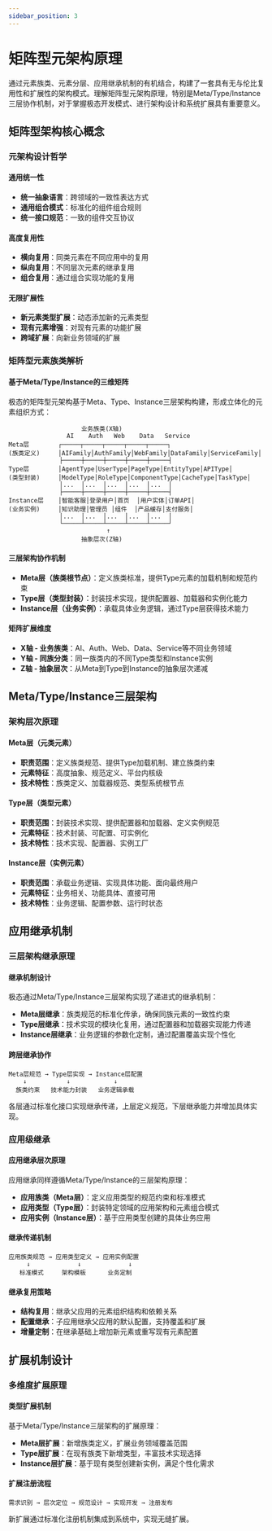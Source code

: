 ```yaml
---
sidebar_position: 3
---
```


# 矩阵型元架构原理

通过元素族类、元素分层、应用继承机制的有机结合，构建了一套具有无与伦比复用性和扩展性的架构模式。理解矩阵型元架构原理，特别是Meta/Type/Instance三层协作机制，对于掌握极态开发模式、进行架构设计和系统扩展具有重要意义。

## 矩阵型架构核心概念

### 元架构设计哲学

#### 通用统一性
- **统一抽象语言**：跨领域的一致性表达方式
- **通用组合模式**：标准化的组件组合规则
- **统一接口规范**：一致的组件交互协议

#### 高度复用性
- **横向复用**：同类元素在不同应用中的复用
- **纵向复用**：不同层次元素的继承复用
- **组合复用**：通过组合实现功能的复用

#### 无限扩展性
- **新元素类型扩展**：动态添加新的元素类型
- **现有元素增强**：对现有元素的功能扩展
- **跨域扩展**：向新业务领域的扩展

### 矩阵型元素族类解析

#### 基于Meta/Type/Instance的三维矩阵
极态的矩阵型元架构基于Meta、Type、Instance三层架构构建，形成立体化的元素组织方式：

```
                    业务族类(X轴)
                AI    Auth   Web    Data   Service
Meta层        ┌─────┬─────┬─────┬─────┬─────┐
(族类定义)     │AIFamily│AuthFamily│WebFamily│DataFamily│ServiceFamily│
              ├─────┼─────┼─────┼─────┼─────┤
Type层        │AgentType│UserType│PageType│EntityType│APIType│
(类型封装)     │ModelType│RoleType│ComponentType│CacheType│TaskType│
              │...  │...  │...  │...  │...  │
              ├─────┼─────┼─────┼─────┼─────┤
Instance层    │智能客服│登录用户│首页  │用户实体│订单API│
(业务实例)     │知识助理│管理员 │组件  │产品缓存│支付服务│
              │...  │...  │...  │...  │...  │
              └─────┴─────┴─────┴─────┴─────┘
                           ↑
                    抽象层次(Z轴)
```

#### 三层架构协作机制
- **Meta层（族类根节点）**：定义族类标准，提供Type元素的加载机制和规范约束
- **Type层（类型封装）**：封装技术实现，提供配置器、加载器和实例化能力
- **Instance层（业务实例）**：承载具体业务逻辑，通过Type层获得技术能力

#### 矩阵扩展维度
- **X轴 - 业务族类**：AI、Auth、Web、Data、Service等不同业务领域
- **Y轴 - 同族分类**：同一族类内的不同Type类型和Instance实例
- **Z轴 - 抽象层次**：从Meta到Type到Instance的抽象层次递减

## Meta/Type/Instance三层架构

### 架构层次原理

#### Meta层（元类元素）
- **职责范围**：定义族类规范、提供Type加载机制、建立族类约束
- **元素特征**：高度抽象、规范定义、平台内核级
- **技术特性**：族类定义、加载器规范、类型系统根节点

#### Type层（类型元素）
- **职责范围**：封装技术实现、提供配置器和加载器、定义实例规范
- **元素特征**：技术封装、可配置、可实例化
- **技术特性**：技术实现、配置器、实例工厂

#### Instance层（实例元素）
- **职责范围**：承载业务逻辑、实现具体功能、面向最终用户
- **元素特征**：业务相关、功能具体、直接可用
- **技术特性**：业务逻辑、配置参数、运行时状态

## 应用继承机制

### 三层架构继承原理

#### 继承机制设计
极态通过Meta/Type/Instance三层架构实现了递进式的继承机制：

- **Meta层继承**：族类规范的标准化传承，确保同族元素的一致性约束
- **Type层继承**：技术实现的模块化复用，通过配置器和加载器实现能力传递
- **Instance层继承**：业务逻辑的参数化定制，通过配置覆盖实现个性化

#### 跨层继承协作
```
Meta层规范 → Type层实现 → Instance层配置
    ↓           ↓            ↓
  族类约束   技术能力封装   业务逻辑承载
```

各层通过标准化接口实现继承传递，上层定义规范，下层继承能力并增加具体实现。

### 应用级继承

#### 应用继承层次原理
应用继承同样遵循Meta/Type/Instance的三层架构原理：

- **应用族类（Meta层）**：定义应用类型的规范约束和标准模式
- **应用类型（Type层）**：封装特定领域的应用架构和元素组合模式
- **应用实例（Instance层）**：基于应用类型创建的具体业务应用

#### 继承传递机制
```
应用族类规范 → 应用类型定义 → 应用实例配置
     ↓             ↓             ↓
   标准模式     架构模板      业务定制
```

#### 继承复用策略
- **结构复用**：继承父应用的元素组织结构和依赖关系
- **配置继承**：子应用继承父应用的默认配置，支持覆盖和扩展
- **增量定制**：在继承基础上增加新元素或重写现有元素配置

## 扩展机制设计

### 多维度扩展原理

#### 类型扩展机制
基于Meta/Type/Instance三层架构的扩展原理：

- **Meta层扩展**：新增族类定义，扩展业务领域覆盖范围
- **Type层扩展**：在现有族类下新增类型，丰富技术实现选择
- **Instance层扩展**：基于现有类型创建新实例，满足个性化需求

#### 扩展注册流程
```
需求识别 → 层次定位 → 规范设计 → 实现开发 → 注册发布
```

新扩展通过标准化注册机制集成到系统中，实现无缝扩展。
